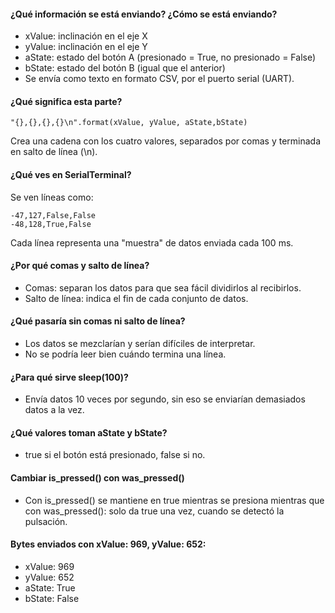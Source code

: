 #### ¿Qué información se está enviando? ¿Cómo se está enviando?

- xValue: inclinación en el eje X
- yValue: inclinación en el eje Y
- aState: estado del botón A (presionado = True, no presionado = False)
- bState: estado del botón B (igual que el anterior)
- Se envía como texto en formato CSV, por el puerto serial (UART).

#### ¿Qué significa esta parte?
``` 
"{},{},{},{}\n".format(xValue, yValue, aState,bState)
```
Crea una cadena con los cuatro valores, separados por comas y terminada en salto de línea (\n). 

#### ¿Qué ves en SerialTerminal?
Se ven líneas como:
```
-47,127,False,False
-48,128,True,False
```
Cada línea representa una "muestra" de datos enviada cada 100 ms.

#### ¿Por qué comas y salto de línea?
- Comas: separan los datos para que sea fácil dividirlos al recibirlos.
- Salto de línea: indica el fin de cada conjunto de datos.

#### ¿Qué pasaría sin comas ni salto de línea?
- Los datos se mezclarían y serían difíciles de interpretar.
- No se podría leer bien cuándo termina una línea.

#### ¿Para qué sirve sleep(100)?
- Envía datos 10 veces por segundo, sin eso se enviarían demasiados datos a la vez.

#### ¿Qué valores toman aState y bState?
- true si el botón está presionado, false si no.

#### Cambiar is_pressed() con was_pressed()
- Con is_pressed() se mantiene en true mientras se presiona mientras que con was_pressed(): solo da true una vez, cuando se detectó la pulsación.

#### Bytes enviados con xValue: 969, yValue: 652:
- xValue: 969
- yValue: 652
- aState: True
- bState: False
